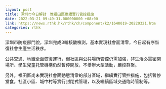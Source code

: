 ```yaml
---
layout: post
title: 深圳市今日解封　惟福田區繼續實行管控措施
date: 2022-03-21 09:49:31.000000000 +08:00
link: https://news.rthk.hk/rthk/ch/component/k2/1640019-20220321.htm
categories: rthk
---
```


深圳市防疫部門說，深圳完成3輪核酸檢測，基本實現社會面清零，今日起有序恢復社會生產生活秩序。

公共交通、地鐵全面恢復運行，但社區與公共場所管控仍需加強，非生活必需密閉場所、學生兒童托管機構仍然暫停開放，不舉辦大型活動，嚴控群聚。

另外，福田區尚未實現社會面動態清零的部分區域，繼續實行管控措施，包括暫停堂食，社區小區、城中村等實行封閉式管理，以及繼續區域交通臨時管制等。
